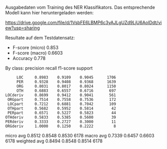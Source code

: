 Ausgabedaten vom Training des NER Klassifikators. Das entsprechende Modell kann hier heruntergeladen werden:

https://drive.google.com/file/d/1VsbFE6LBMP6c3yAJLgUZd9LjU6AolDdt/view?usp=sharing

Resultate auf dem Testdatensatz:

- F-score (micro) 0.853
- F-score (macro) 0.6603
- Accuracy 0.778

By class:
              precision    recall  f1-score   support

         LOC     0.8983    0.9109    0.9045      1706
         PER     0.9328    0.9408    0.9368      1639
         ORG     0.8031    0.8017    0.8024      1150
         OTH     0.6883    0.6557    0.6716       697
    LOCderiv     0.8699    0.9412    0.9041       561
     ORGpart     0.7514    0.7558    0.7536       172
     LOCpart     0.7212    0.6881    0.7042       109
     OTHpart     0.5682    0.5952    0.5814        42
     PERpart     0.6571    0.5227    0.5823        44
    OTHderiv     0.5833    0.5385    0.5600        39
    PERderiv     0.3333    0.2727    0.3000        11
    ORGderiv     1.0000    0.1250    0.2222         8

   micro avg     0.8512    0.8548    0.8530      6178
   macro avg     0.7339    0.6457    0.6603      6178
weighted avg     0.8494    0.8548    0.8514      6178
